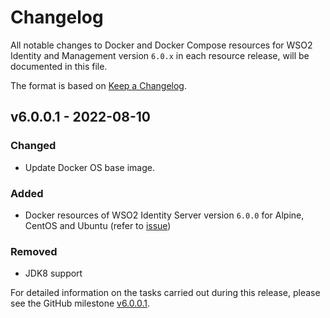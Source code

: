 # Changelog

All notable changes to Docker and Docker Compose resources for WSO2 Identity and Management version `6.0.x`
in each resource release, will be documented in this file.

The format is based on [Keep a Changelog](https://keepachangelog.com/en/1.0.0/).

## v6.0.0.1 - 2022-08-10

### Changed
- Update Docker OS base image.

### Added

- Docker resources of WSO2 Identity Server version `6.0.0` for Alpine, CentOS and Ubuntu (refer to [issue](https://github.com/wso2/docker-is/issues/238))

### Removed

- JDK8 support

For detailed information on the tasks carried out during this release, please see the GitHub milestone
[v6.0.0.1](https://github.com/wso2/docker-is/milestone/23).
